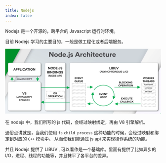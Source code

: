 ```yaml
---
title: Nodejs
index: false
---
```


Nodejs 是一个开源的，跨平台的 Javascript 运行时环境。

目前 Nodejs 学习的主要目的，一般是做工程化或者后端服务。

![](images/node1.png)

在 nodejs 中，我们所写的 js 代码，会经过映射绑定，再由 V8 引擎解析。

通俗点讲就是，当我们使用 `fs` `child_process` 这种功能的时候，会经过映射和绑定到对应的 `C++` 模块中。
从而使我们能通过 js api 来实现操作系统的功能。

并且 Nodejs 提供了 LIBUV , 可以看作是一个基础库。里面有提供了比如异步的I/O，进程、线程的功能等，并且抹平了各平台的差异。
